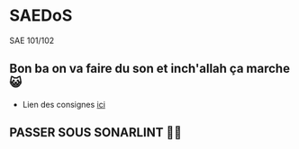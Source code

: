 # SAEDoS
SAE 101/102 

## Bon ba on va faire du son et inch'allah ça marche 😺

-  Lien des consignes [ici](http://info.iut-bm.univ-fcomte.fr/staff/perrot/DUT-INFO/S1/SAE/2023/) 
  
## **PASSER SOUS SONARLINT** 🐒🐒
